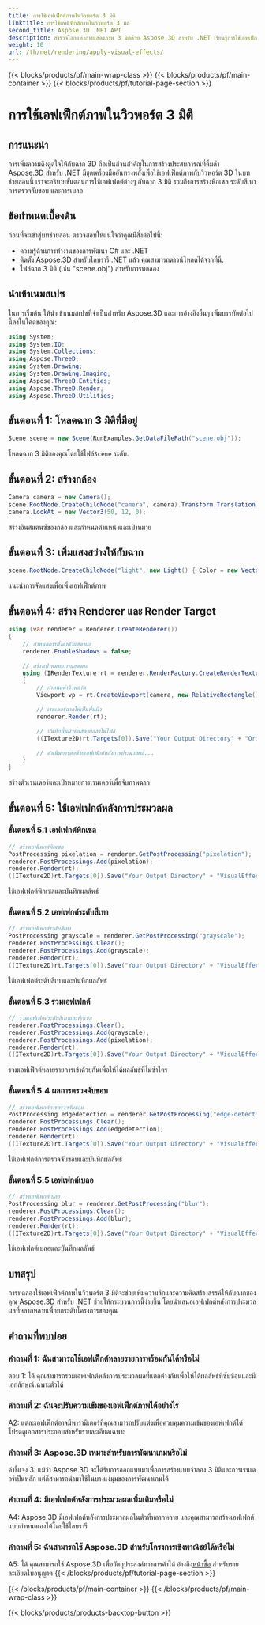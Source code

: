 ```yaml
---
title: การใช้เอฟเฟ็กต์ภาพในวิวพอร์ต 3 มิติ
linktitle: การใช้เอฟเฟ็กต์ภาพในวิวพอร์ต 3 มิติ
second_title: Aspose.3D .NET API
description: สำรวจโลกแห่งการแสดงภาพ 3 มิติด้วย Aspose.3D สำหรับ .NET เรียนรู้การใช้เอฟเฟ็กต์ภาพที่น่าดึงดูดกับฉากของคุณโดยใช้บทช่วยสอนทีละขั้นตอน ยกระดับโปรเจ็กต์ของคุณด้วยเอฟเฟกต์พิกเซล ระดับสีเทา การตรวจจับขอบ และเอฟเฟกต์เบลอ
weight: 10
url: /th/net/rendering/apply-visual-effects/
---
```


{{< blocks/products/pf/main-wrap-class >}}
{{< blocks/products/pf/main-container >}}
{{< blocks/products/pf/tutorial-page-section >}}

# การใช้เอฟเฟ็กต์ภาพในวิวพอร์ต 3 มิติ

## การแนะนำ

การเพิ่มความดึงดูดใจให้กับฉาก 3D ถือเป็นส่วนสำคัญในการสร้างประสบการณ์ที่ดื่มด่ำ Aspose.3D สำหรับ .NET มีชุดเครื่องมืออันทรงพลังเพื่อใช้เอฟเฟ็กต์ภาพกับวิวพอร์ต 3D ในบทช่วยสอนนี้ เราจะอธิบายขั้นตอนการใช้เอฟเฟกต์ต่างๆ กับฉาก 3 มิติ รวมถึงการสร้างพิกเซล ระดับสีเทา การตรวจจับขอบ และการเบลอ

## ข้อกำหนดเบื้องต้น

ก่อนที่จะเข้าสู่บทช่วยสอน ตรวจสอบให้แน่ใจว่าคุณมีสิ่งต่อไปนี้:

- ความรู้ด้านการทำงานของการพัฒนา C# และ .NET
-  ติดตั้ง Aspose.3D สำหรับไลบรารี .NET แล้ว คุณสามารถดาวน์โหลดได้จาก[ที่นี่](https://releases.aspose.com/3d/net/).
- ไฟล์ฉาก 3 มิติ (เช่น "scene.obj") สำหรับการทดลอง

## นำเข้าเนมสเปซ

ในการเริ่มต้น ให้นำเข้าเนมสเปซที่จำเป็นสำหรับ Aspose.3D และการอ้างอิงอื่นๆ เพิ่มบรรทัดต่อไปนี้ลงในโค้ดของคุณ:

```csharp
using System;
using System.IO;
using System.Collections;
using Aspose.ThreeD;
using System.Drawing;
using System.Drawing.Imaging;
using Aspose.ThreeD.Entities;
using Aspose.ThreeD.Render;
using Aspose.ThreeD.Utilities;
```

## ขั้นตอนที่ 1: โหลดฉาก 3 มิติที่มีอยู่

```csharp
Scene scene = new Scene(RunExamples.GetDataFilePath("scene.obj"));
```

 โหลดฉาก 3 มิติของคุณโดยใช้ไฟล์`Scene` ระดับ.

## ขั้นตอนที่ 2: สร้างกล้อง

```csharp
Camera camera = new Camera();
scene.RootNode.CreateChildNode("camera", camera).Transform.Translation = new Vector3(2, 44, 66);
camera.LookAt = new Vector3(50, 12, 0);
```

สร้างอินสแตนซ์ของกล้องและกำหนดตำแหน่งและเป้าหมาย

## ขั้นตอนที่ 3: เพิ่มแสงสว่างให้กับฉาก

```csharp
scene.RootNode.CreateChildNode("light", new Light() { Color = new Vector3(Color.White), LightType = LightType.Point }).Transform.Translation = new Vector3(26, 57, 43);
```

แนะนำการจัดแสงเพื่อเพิ่มเอฟเฟ็กต์ภาพ

## ขั้นตอนที่ 4: สร้าง Renderer และ Render Target

```csharp
using (var renderer = Renderer.CreateRenderer())
{
    // กำหนดการตั้งค่าตัวแสดงผล
    renderer.EnableShadows = false;

    // สร้างเป้าหมายการแสดงผล
    using (IRenderTexture rt = renderer.RenderFactory.CreateRenderTexture(new RenderParameters(), 1, 1024, 1024))
    {
        // กำหนดค่าวิวพอร์ต
        Viewport vp = rt.CreateViewport(camera, new RelativeRectangle() { ScaleWidth = 1, ScaleHeight = 1 });

        // เรนเดอร์ฉากให้เป็นพื้นผิว
        renderer.Render(rt);

        // บันทึกพื้นผิวที่แสดงผลลงในไฟล์
        ((ITexture2D)rt.Targets[0]).Save("Your Output Directory" + "Original_viewport_out.png", ImageFormat.Png);

        // ดำเนินการต่อด้วยเอฟเฟกต์หลังการประมวลผล...
    }
}
```

สร้างตัวเรนเดอร์และเป้าหมายการเรนเดอร์เพื่อจับภาพฉาก

## ขั้นตอนที่ 5: ใช้เอฟเฟกต์หลังการประมวลผล

### ขั้นตอนที่ 5.1 เอฟเฟกต์พิกเซล

```csharp
// สร้างเอฟเฟกต์พิกเซล
PostProcessing pixelation = renderer.GetPostProcessing("pixelation");
renderer.PostProcessings.Add(pixelation);
renderer.Render(rt);
((ITexture2D)rt.Targets[0]).Save("Your Output Directory" + "VisualEffect_pixelation_out.png", ImageFormat.Png);
```

ใช้เอฟเฟกต์พิกเซลและบันทึกผลลัพธ์

### ขั้นตอนที่ 5.2 เอฟเฟกต์ระดับสีเทา

```csharp
// สร้างเอฟเฟกต์ระดับสีเทา
PostProcessing grayscale = renderer.GetPostProcessing("grayscale");
renderer.PostProcessings.Clear();
renderer.PostProcessings.Add(grayscale);
renderer.Render(rt);
((ITexture2D)rt.Targets[0]).Save("Your Output Directory" + "VisualEffect_grayscale_out.png", ImageFormat.Png);
```

ใช้เอฟเฟกต์ระดับสีเทาและบันทึกผลลัพธ์

### ขั้นตอนที่ 5.3 รวมเอฟเฟกต์

```csharp
// รวมเอฟเฟกต์ระดับสีเทาและพิกเซล
renderer.PostProcessings.Clear();
renderer.PostProcessings.Add(grayscale);
renderer.PostProcessings.Add(pixelation);
renderer.Render(rt);
((ITexture2D)rt.Targets[0]).Save("Your Output Directory" + "VisualEffect_grayscale+pixelation_out.png", ImageFormat.Png);
```

รวมเอฟเฟ็กต์หลายรายการเข้าด้วยกันเพื่อให้ได้ผลลัพธ์ที่ไม่ซ้ำใคร

### ขั้นตอนที่ 5.4 ผลการตรวจจับขอบ

```csharp
// สร้างเอฟเฟกต์การตรวจจับขอบ
PostProcessing edgedetection = renderer.GetPostProcessing("edge-detection");
renderer.PostProcessings.Clear();
renderer.PostProcessings.Add(edgedetection);
renderer.Render(rt);
((ITexture2D)rt.Targets[0]).Save("Your Output Directory" + "VisualEffect_edgedetection_out.png", ImageFormat.Png);
```

ใช้เอฟเฟกต์การตรวจจับขอบและบันทึกผลลัพธ์

### ขั้นตอนที่ 5.5 เอฟเฟกต์เบลอ

```csharp
// สร้างเอฟเฟกต์เบลอ
PostProcessing blur = renderer.GetPostProcessing("blur");
renderer.PostProcessings.Clear();
renderer.PostProcessings.Add(blur);
renderer.Render(rt);
((ITexture2D)rt.Targets[0]).Save("Your Output Directory" + "VisualEffect_blur_out.png", ImageFormat.Png);
```

ใช้เอฟเฟกต์เบลอและบันทึกผลลัพธ์

## บทสรุป

การทดลองใช้เอฟเฟ็กต์ภาพในวิวพอร์ต 3 มิติจะช่วยเพิ่มความลึกและความคิดสร้างสรรค์ให้กับฉากของคุณ Aspose.3D สำหรับ .NET ช่วยให้กระบวนการนี้ง่ายขึ้น โดยนำเสนอเอฟเฟกต์หลังการประมวลผลที่หลากหลายเพื่อยกระดับโครงการของคุณ

## คำถามที่พบบ่อย

### คำถามที่ 1: ฉันสามารถใช้เอฟเฟ็กต์หลายรายการพร้อมกันได้หรือไม่

ตอบ 1: ได้ คุณสามารถรวมเอฟเฟกต์หลังการประมวลผลที่แตกต่างกันเพื่อให้ได้ผลลัพธ์ที่ซับซ้อนและมีเอกลักษณ์เฉพาะตัวได้

### คำถามที่ 2: ฉันจะปรับความเข้มของเอฟเฟ็กต์ภาพได้อย่างไร

A2: แต่ละเอฟเฟ็กต์อาจมีพารามิเตอร์ที่คุณสามารถปรับแต่งเพื่อควบคุมความเข้มของเอฟเฟกต์ได้ โปรดดูเอกสารประกอบสำหรับรายละเอียดเฉพาะ

### คำถามที่ 3: Aspose.3D เหมาะสำหรับการพัฒนาเกมหรือไม่

คำชี้แจง 3: แม้ว่า Aspose.3D จะได้รับการออกแบบมาเพื่อการสร้างแบบจำลอง 3 มิติและการเรนเดอร์เป็นหลัก แต่ก็สามารถนำมาใช้ในบางแง่มุมของการพัฒนาเกมได้

### คำถามที่ 4: มีเอฟเฟกต์หลังการประมวลผลเพิ่มเติมหรือไม่

A4: Aspose.3D มีเอฟเฟกต์หลังการประมวลผลในตัวที่หลากหลาย และคุณสามารถสร้างเอฟเฟกต์แบบกำหนดเองได้โดยใช้ไลบรารี

### คำถามที่ 5: ฉันสามารถใช้ Aspose.3D สำหรับโครงการเชิงพาณิชย์ได้หรือไม่

 A5: ได้ คุณสามารถใช้ Aspose.3D เพื่อวัตถุประสงค์ทางการค้าได้ อ้างถึง[หน้าซื้อ](https://purchase.aspose.com/buy) สำหรับรายละเอียดใบอนุญาต
{{< /blocks/products/pf/tutorial-page-section >}}

{{< /blocks/products/pf/main-container >}}
{{< /blocks/products/pf/main-wrap-class >}}

{{< blocks/products/products-backtop-button >}}
